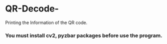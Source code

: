 # QR-Decode-
Printing the Information of the QR code. 

### You must install cv2, pyzbar packages before use the program.
